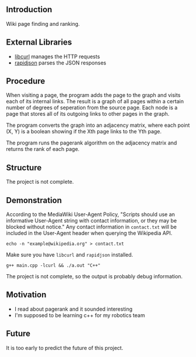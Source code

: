 ## Introduction
Wiki page finding and ranking.

## External Libraries
- [libcurl](https://curl.se/libcurl/) manages the HTTP requests
- [rapidjson](https://rapidjson.org/) parses the JSON responses

## Procedure
When visiting a page, the program adds the page to the graph and visits each of its internal links.
The result is a graph of all pages within a certain number of degrees of seperation from the source page.
Each node is a page that stores all of its outgoing links to other pages in the graph.

The program converts the graph into an adjacency matrix, where each point (X, Y) is a boolean showing if the Xth page links to the Yth page.

The program runs the pagerank algorithm on the adjacency matrix and returns the rank of each page.

## Structure
The project is not complete.

## Demonstration
According to the MediaWiki User-Agent Policy, "Scripts should use an informative User-Agent string with contact information, or they may be blocked without notice."
Any contact information in `contact.txt` will be included in the User-Agent header when querying the Wikipedia API.
```
echo -n "example@wikipedia.org" > contact.txt
```
Make sure you have `libcurl` and `rapidjson` installed.
```
g++ main.cpp -lcurl && ./a.out "C++"
```
The project is not complete, so the output is probably debug information.

## Motivation
- I read about pagerank and it sounded interesting
- I'm supposed to be learning c++ for my robotics team

## Future
It is too early to predict the future of this project.

